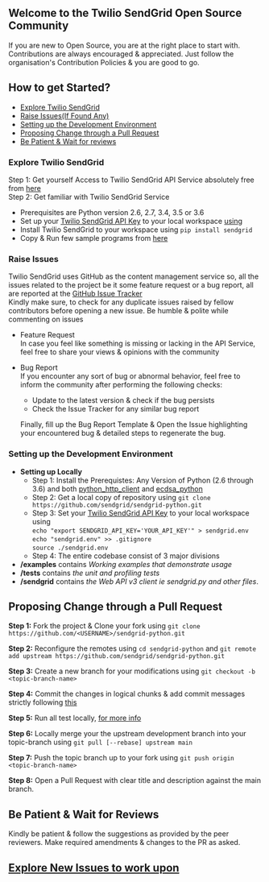 ## Welcome to the Twilio SendGrid Open Source Community
If you are new to Open Source, you are at the right place to start with. Contributions are always encouraged & appreciated. Just follow the organisation's Contribution Policies & you are good to go.

## How to get Started?
- [Explore Twilio SendGrid](#explore)
- [Raise Issues(If Found Any)](#issues)
- [Setting up the Development Environment](#setup)
- [Proposing Change through a Pull Request](#pr)
- [Be Patient & Wait for reviews](#reviews)

<a name="explore"></a>
### Explore Twilio SendGrid
Step 1: Get yourself Access to Twilio SendGrid API Service absolutely free from [here](https://sendgrid.com/free/?source=sendgrid-python) \
Step 2: Get familiar with Twilio SendGrid Service
- Prerequisites are Python version 2.6, 2.7, 3.4, 3.5 or 3.6
- Set up your [Twilio SendGrid API Key](https://app.sendgrid.com/settings/api_keys) to your local workspace [using](https://github.com/sendgrid/sendgrid-python#setup-environment-variables)
- Install Twilio SendGrid to your workspace using `pip install sendgrid`
- Copy & Run few sample programs from [here](https://github.com/sendgrid/sendgrid-python#hello-email)

<a name="issues"></a>
### Raise Issues
Twilio SendGrid uses GitHub as the content management service so, all the issues related to the project be it some feature request or a bug report, all are reported at the [GitHub Issue Tracker](https://github.com/sendgrid/sendgrid-python/issues)\
Kindly make sure, to check for any duplicate issues raised by fellow contributors before opening a new issue. Be humble & polite while commenting on issues
- Feature Request\
  In case you feel like something is missing or lacking in the API Service, feel free to share your views & opinions with the community
- Bug Report\
  If you encounter any sort of bug or abnormal behavior, feel free to inform the community after performing the following checks:
  - Update to the latest version & check if the bug persists
  - Check the Issue Tracker for any similar bug report

  Finally, fill up the Bug Report Template & Open the Issue highlighting your encountered bug & detailed steps to regenerate the bug.

<a name="setup"></a>
### Setting up the Development Environment
- **Setting up Locally**
  - Step 1: Install the Prerequistes: Any Version of Python (2.6 through 3.6) and both [python_http_client](https://github.com/sendgrid/python-http-client) and [ecdsa_python](https://github.com/starkbank/ecdsa-python)
  - Step 2: Get a local copy of repository using `git clone https://github.com/sendgrid/sendgrid-python.git`
  - Step 3: Set your [Twilio SendGrid API Key](https://app.sendgrid.com/settings/api_keys) to your local workspace using\
    `echo "export SENDGRID_API_KEY='YOUR_API_KEY'" > sendgrid.env`\
    `echo "sendgrid.env" >> .gitignore`\
    `source ./sendgrid.env`
  - Step 4: The entire codebase consist of 3 major divisions
- **/examples** contains *Working examples that demonstrate usage*
- **/tests** contains *the unit and profiling tests*
- **/sendgrid** contains *the Web API v3 client ie sendgrid.py and other files*.

<a name="pr"></a>
## Proposing Change through a Pull Request
**Step 1:** Fork the project & Clone your fork using `git clone https://github.com/<USERNAME>/sendgrid-python.git`

**Step 2:** Reconfigure the remotes using `cd sendgrid-python` and `git remote add upstream https://github.com/sendgrid/sendgrid-python.git`

**Step 3:** Create a new branch for your modifications using `git checkout -b <topic-branch-name>`

**Step 4:** Commit the changes in logical chunks & add commit messages strictly following [this](http://tbaggery.com/2008/04/19/a-note-about-git-commit-messages.html)

**Step 5:** Run all test locally, [for more info](https://github.com/sendgrid/sendgrid-python/blob/HEAD/CONTRIBUTING.md#testing)

**Step 6:** Locally merge your the upstream development branch into your topic-branch using `git pull [--rebase] upstream main`

**Step 7:** Push the topic branch up to your fork using `git push origin <topic-branch-name>`

**Step 8:** Open a Pull Request with clear title and description against the main branch.

<a name="reviews"></a>
## Be Patient & Wait for Reviews
Kindly be patient & follow the suggestions as provided by the peer reviewers. Make required amendments & changes to the PR as asked.

## [Explore New Issues to work upon](https://github.com/sendgrid/sendgrid-python/labels/difficulty%3A%20easy)
